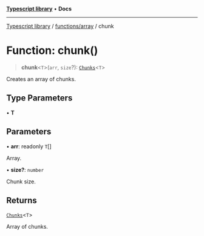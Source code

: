 [**Typescript library**](../../../index.md) • **Docs**

***

[Typescript library](../../../modules.md) / [functions/array](../index.md) / chunk

# Function: chunk()

> **chunk**\<`T`\>(`arr`, `size`?): [`Chunks`](../type-aliases/Chunks.md)\<`T`\>

Creates an array of chunks.

## Type Parameters

• **T**

## Parameters

• **arr**: readonly `T`[]

Array.

• **size?**: `number`

Chunk size.

## Returns

[`Chunks`](../type-aliases/Chunks.md)\<`T`\>

Array of chunks.
